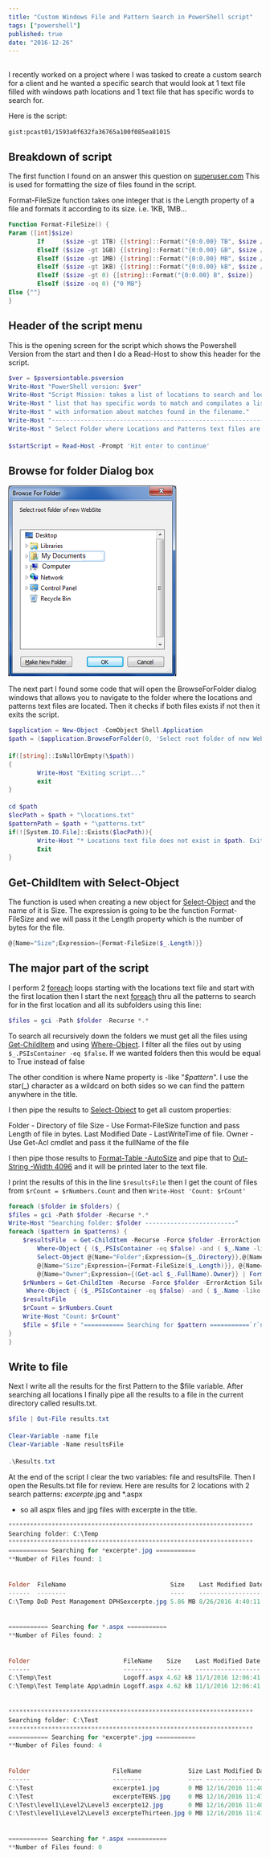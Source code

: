 ```yaml
---
title: "Custom Windows File and Pattern Search in PowerShell script"
tags: ["powershell"]
published: true
date: "2016-12-26"
---
```


<br />
I recently worked on a project where I was tasked to create a custom search for a client and he wanted a specific search that would
look at 1 text file filled with windows path locations and 1 text file that has specific words to search for.

Here is the script:

`gist:pcast01/1593a0f632fa36765a100f085ea81015`

## Breakdown of script

The first function I found on an answer this question on [superuser.com](http://superuser.com/questions/468782/show-human-readable-file-sizes-in-the-default-powershell-ls-command)
This is used for formatting the size of files found in the script.

Format-FileSize function takes one integer that is the Length property of a file and formats it according to its size. i.e. 1KB, 1MB...

```powershell
Function Format-FileSize() {
Param ([int]$size)
        If     ($size -gt 1TB) {[string]::Format("{0:0.00} TB", $size / 1TB)}
        ElseIf ($size -gt 1GB) {[string]::Format("{0:0.00} GB", $size / 1GB)}
        ElseIf ($size -gt 1MB) {[string]::Format("{0:0.00} MB", $size / 1MB)}
        ElseIf ($size -gt 1KB) {[string]::Format("{0:0.00} kB", $size / 1KB)}
        ElseIf ($size -gt 0) {[string]::Format("{0:0.00} B", $size)}
        ElseIf ($size -eq 0) {"0 MB"}
Else {""}
}
```

## Header of the script menu

This is the opening screen for the script which shows the Powershell Version from the start and then I do a Read-Host to show this header for the script.

```powershell
$ver = $psversiontable.psversion
Write-Host "PowerShell version: $ver"
Write-Host "Script Mission: takes a list of locations to search and looks at another "
Write-Host " list that has specific words to match and compilates a list"
Write-Host " with information about matches found in the filename."
Write-Host "---------------------------------------------------------------------"
Write-Host " Select Folder where Locations and Patterns text files are located when prompted"

$startScript = Read-Host -Prompt 'Hit enter to continue'
```

## Browse for folder Dialog box

![BrowseForFolder](../../../src/images/BrowseForFolder.png)

The next part I found some code that will open the BrowseForFolder dialog windows that allows you to navigate to the folder
where the locations and patterns text files are located. Then it checks if both files exists if not then it exits the script.

```powershell
$application = New-Object -ComObject Shell.Application
$path = ($application.BrowseForFolder(0, 'Select root folder of new WebSite', 0)).Self.Path

if([string]::IsNullOrEmpty(\$path))
{
        Write-Host "Exiting script..."
        exit
}

cd $path
$locPath = $path + "\locations.txt"
$patternPath = $path + "\patterns.txt"
if(![System.IO.File]::Exists($locPath)){
        Write-Host "* Locations text file does not exist in $path. Exiting..." -ForegroundColor Red
        Exit
}
```

## Get-ChildItem with Select-Object

The function is used when creating a new object for [Select-Object](http://ss64.com/ps/select-object.html) and the name of it is Size. The expression is going to be the function Format-FileSize and
we will pass it the Length property which is the number of bytes for the file.

```powershell
@{Name="Size";Expression={Format-FileSize($_.Length)}}
```

## The major part of the script

I perform 2 [foreach](http://ss64.com/ps/foreach.html) loops starting with the locations text file and start with the first location then I start the next [foreach](http://ss64.com/ps/foreach.html)
thru all the patterns to search for in the first location and all its subfolders using this line:

```powershell
$files = gci -Path $folder -Recurse *.*
```

To search all recursively down the folders we must get all the files using [Get-ChildItem](http://ss64.com/ps/get-childitem.html) and using [Where-Object](http://ss64.com/ps/where-object.html).
I filter all the files out by using `$_.PSIsContainer -eq $false`.  If we wanted folders then this would be equal to True instead of false

The other condition is where Name property is -like "_\$pattern_". I use the star(_) character as a wildcard on both sides so we can find the pattern anywhere in the title.

I then pipe the results to [Select-Object](http://ss64.com/ps/select-object.html) to get all custom properties:

Folder - Directory of file
Size - Use Format-FileSize function and pass Length of file in bytes.
Last Modified Date - LastWriteTime of file.
Owner - Use Get-Acl cmdlet and pass it the fullName of the file

I then pipe those results to [Format-Table -AutoSize](http://ss64.com/ps/format-table.html) and pipe that to [Out-String -Width 4096](https://poshoholic.com/2010/11/11/powershell-quick-tip-creating-wide-tables-with-powershell/) and it will be printed later to the text file.

I print the results of this in the line `$resultsFile` then I get the count of files from `$rCount = $rNumbers.Count` and then `Write-Host 'Count: $rCount'`

```powershell
foreach ($folder in $folders) {
$files = gci -Path $folder -Recurse *.*
Write-Host "Searching folder: $folder -------------------------"
foreach ($pattern in $patterns) {
    $resultsFile  = Get-ChildItem -Recurse -Force $folder -ErrorAction SilentlyContinue | 
        Where-Object { ($_.PSIsContainer -eq $false) -and ( $_.Name -like "*$pattern*") } | 
        Select-Object @{Name="Folder";Expression={$_.Directory}},@{Name="FileName";Expression={$*.Name}}, 
        @{Name="Size";Expression={Format-FileSize($_.Length)}}, @{Name="Last Modified Date";Expression=$_.LastWriteTime}}, 
        @{Name="Owner";Expression={(Get-acl $_.FullName).Owner}} | Format-Table -AutoSize _ | Out-String -Width 4096
    $rNumbers = Get-ChildItem -Recurse -Force $folder -ErrorAction SilentlyContinue |
     Where-Object { ($_.PSIsContainer -eq $false) -and ( $_.Name -like "*$pattern*")}
    $resultsFile
    $rCount = $rNumbers.Count
    Write-Host "Count: $rCount"
    $file = $file + "=========== Searching for $pattern ===========`r`n**Number of Files found: $rCount`r`n`r`n" + $resultsFile
}
}
```

## Write to file

Next I write all the results for the first Pattern to the \$file variable. After searching all locations I finally pipe all the results to a file in the current directory called results.txt.

```powershell
$file | Out-File results.txt

Clear-Variable -name file
Clear-Variable -Name resultsFile

.\Results.txt
```

At the end of the script I clear the two variables: file and resultsFile. Then I open the Results.txt file for review.
Here are results for 2 locations with 2 search patterns: _excerpte_.jpg and *.aspx

- so all aspx files and jpg files with excerpte in the title.

```powershell
********************************************************************
Searching folder: C:\Temp
********************************************************************
=========== Searching for *excerpte*.jpg ===========
**Number of Files found: 1


Folder  FileName                             Size    Last Modified Date   Owner              
------  --------                             ----    ------------------   -----              
C:\Temp DoD Pest Management DPHSexcerpte.jpg 5.86 MB 8/26/2016 4:40:11 PM Owner


=========== Searching for *.aspx ===========
**Number of Files found: 2


Folder                          FileName    Size    Last Modified Date    Owner              
------                          --------    ----    ------------------    -----              
C:\Temp\Test                    Logoff.aspx 4.62 kB 11/1/2016 12:06:41 PM Owner
C:\Temp\Test Template App\admin Logoff.aspx 4.62 kB 11/1/2016 12:06:41 PM Owner


********************************************************************
Searching folder: C:\Test
********************************************************************
=========== Searching for *excerpte*.jpg ===========
**Number of Files found: 4


Folder                       FileName             Size Last Modified Date     Owner              
------                       --------             ---- ------------------     -----              
C:\Test                      excerpte1.jpg        0 MB 12/16/2016 11:40:06 AM Owner
C:\Test                      excerpteTENS.jpg     0 MB 12/16/2016 11:47:11 AM Owner
C:\Test\level1\Level2\Level3 excerpte12.jpg       0 MB 12/16/2016 11:40:06 AM Owner
C:\Test\level1\Level2\Level3 excerpteThirteen.jpg 0 MB 12/16/2016 11:47:11 AM Owner


=========== Searching for *.aspx ===========
**Number of Files found: 0
```
